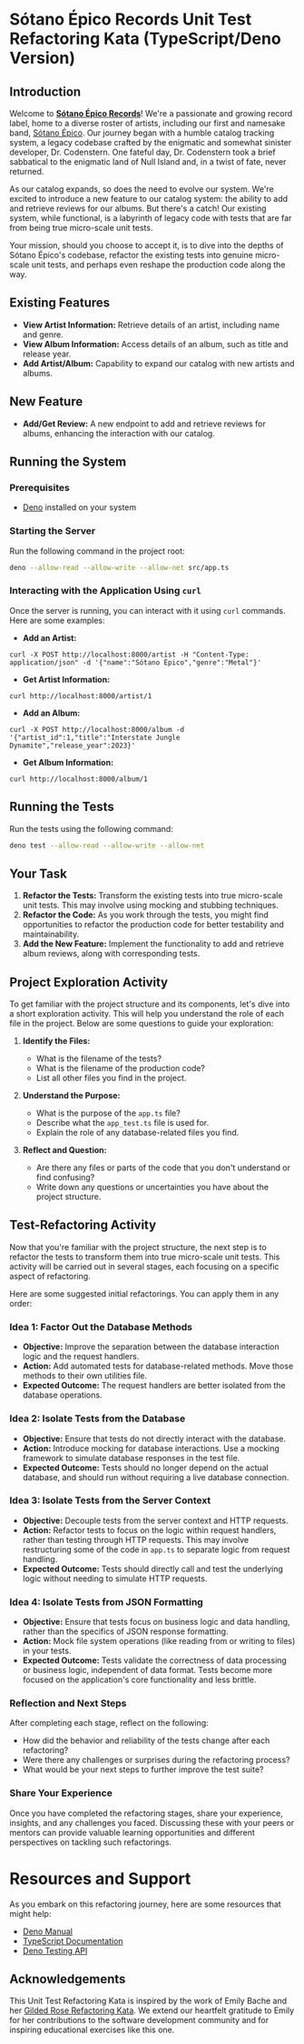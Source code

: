 # Sótano Épico Records Unit Test Refactoring Kata (TypeScript/Deno Version)

## Introduction

Welcome to **[Sótano Épico Records](http://sotanoepicorecords.com)**! We're a passionate and growing record label, home to a diverse roster of artists, including our first and namesake band, [Sótano Épico](http://sotanoepico.com). Our journey began with a humble catalog tracking system, a legacy codebase crafted by the enigmatic and somewhat sinister developer, Dr. Codenstern. One fateful day, Dr. Codenstern took a brief sabbatical to the enigmatic land of Null Island and, in a twist of fate, never returned.

As our catalog expands, so does the need to evolve our system. We're excited to introduce a new feature to our catalog system: the ability to add and retrieve reviews for our albums. But there's a catch! Our existing system, while functional, is a labyrinth of legacy code with tests that are far from being true micro-scale unit tests.

Your mission, should you choose to accept it, is to dive into the depths of Sótano Épico's codebase, refactor the existing tests into genuine micro-scale unit tests, and perhaps even reshape the production code along the way.

## Existing Features

- **View Artist Information:** Retrieve details of an artist, including name and genre.
- **View Album Information:** Access details of an album, such as title and release year.
- **Add Artist/Album:** Capability to expand our catalog with new artists and albums.

## New Feature

- **Add/Get Review:** A new endpoint to add and retrieve reviews for albums, enhancing the interaction with our catalog.

## Running the System

### Prerequisites

- [Deno](https://deno.land/) installed on your system

### Starting the Server

Run the following command in the project root:

```bash
deno --allow-read --allow-write --allow-net src/app.ts
```

### Interacting with the Application Using `curl`

Once the server is running, you can interact with it using `curl` commands. Here are some examples:

- **Add an Artist:**
```
curl -X POST http://localhost:8000/artist -H "Content-Type: application/json" -d '{"name":"Sótano Épico","genre":"Metal"}'
```
- **Get Artist Information:**
```
curl http://localhost:8000/artist/1
```
- **Add an Album:**
```
curl -X POST http://localhost:8000/album -d '{"artist_id":1,"title":"Interstate Jungle Dynamite","release_year":2023}'
```
- **Get Album Information:**
```
curl http://localhost:8000/album/1
```

## Running the Tests

Run the tests using the following command:

```bash
deno test --allow-read --allow-write --allow-net
```

## Your Task

1. **Refactor the Tests:** Transform the existing tests into true micro-scale unit tests. This may involve using mocking and stubbing techniques.
2. **Refactor the Code:** As you work through the tests, you might find opportunities to refactor the production code for better testability and maintainability.
3. **Add the New Feature:** Implement the functionality to add and retrieve album reviews, along with corresponding tests.

## Project Exploration Activity

To get familiar with the project structure and its components, let's dive into a short exploration activity. This will help you understand the role of each file in the project. Below are some questions to guide your exploration:

1. **Identify the Files:**
    - What is the filename of the tests?
    - What is the filename of the production code?
    - List all other files you find in the project.

2. **Understand the Purpose:**
    - What is the purpose of the `app.ts` file?
    - Describe what the `app_test.ts` file is used for.
    - Explain the role of any database-related files you find.

3. **Reflect and Question:**
    - Are there any files or parts of the code that you don't understand or find confusing?
    - Write down any questions or uncertainties you have about the project structure.

## Test-Refactoring Activity

Now that you're familiar with the project structure, the next step is to refactor the tests to transform them into true micro-scale unit tests. This activity will be carried out in several stages, each focusing on a specific aspect of refactoring.

Here are some suggested initial refactorings. You can apply them in any order:

### Idea 1: Factor Out the Database Methods

- **Objective:** Improve the separation between the database interaction logic and the request handlers.
- **Action:** Add automated tests for database-related methods. Move those methods to their own utilities file.
- **Expected Outcome:** The request handlers are better isolated from the database operations.

### Idea 2: Isolate Tests from the Database

- **Objective:** Ensure that tests do not directly interact with the database.
- **Action:** Introduce mocking for database interactions. Use a mocking framework to simulate database responses in the test file.
- **Expected Outcome:** Tests should no longer depend on the actual database, and should run without requiring a live database connection.

### Idea 3: Isolate Tests from the Server Context

- **Objective:** Decouple tests from the server context and HTTP requests.
- **Action:** Refactor tests to focus on the logic within request handlers, rather than testing through HTTP requests. This may involve restructuring some of the code in `app.ts` to separate logic from request handling.
- **Expected Outcome:** Tests should directly call and test the underlying logic without needing to simulate HTTP requests.

### Idea 4: Isolate Tests from JSON Formatting

- **Objective:** Ensure that tests focus on business logic and data handling, rather than the specifics of JSON response formatting.
- **Action:** Mock file system operations (like reading from or writing to files) in your tests.
- **Expected Outcome:** Tests validate the correctness of data processing or business logic, independent of data format. Tests become more focused on the application's core functionality and less brittle.

### Reflection and Next Steps

After completing each stage, reflect on the following:

- How did the behavior and reliability of the tests change after each refactoring?
- Were there any challenges or surprises during the refactoring process?
- What would be your next steps to further improve the test suite?

### Share Your Experience

Once you have completed the refactoring stages, share your experience, insights, and any challenges you faced. Discussing these with your peers or mentors can provide valuable learning opportunities and different perspectives on tackling such refactorings.

# Resources and Support

As you embark on this refactoring journey, here are some resources that might help:

- [Deno Manual](https://deno.land/manual)
- [TypeScript Documentation](https://www.typescriptlang.org/docs/)
- [Deno Testing API](https://deno.land/manual/testing)

## Acknowledgements

This Unit Test Refactoring Kata is inspired by the work of Emily Bache and her [Gilded Rose Refactoring Kata](https://github.com/emilybache/GildedRose-Refactoring-Kata). We extend our heartfelt gratitude to Emily for her contributions to the software development community and for inspiring educational exercises like this one.
